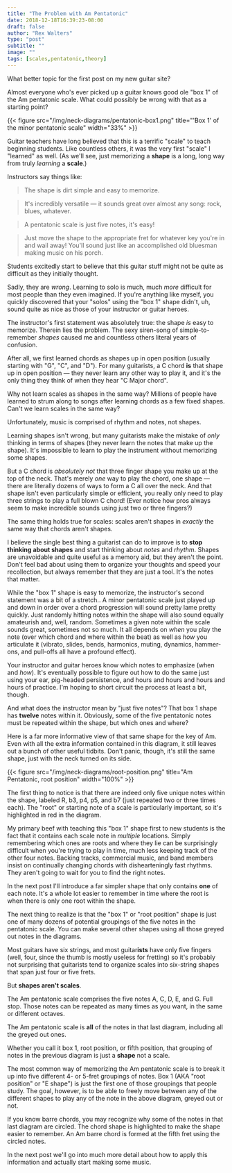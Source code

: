 ```yaml
---
title: "The Problem with Am Pentatonic"
date: 2018-12-18T16:39:23-08:00
draft: false
author: "Rex Walters"
type: "post"
subtitle: ""
image: ""
tags: [scales,pentatonic,theory]
---
```


What better topic for the first post on my new guitar site?

Almost everyone who's ever picked up a guitar knows good ole "box 1" of the Am pentatonic scale. What could possibly be wrong with that as a starting point?
<!--more-->

{{< figure src="/img/neck-diagrams/pentatonic-box1.png" title="'Box 1' of the minor pentatonic scale" width="33%" >}}

Guitar teachers have long believed that this is a terrific "scale" to teach beginning students. Like countless others, it was the very first "scale" I "learned" as well. (As we'll see, just memorizing a **shape** is a long, long way from truly *learning* a **scale**.)

Instructors say things like:

> The shape is dirt simple and easy to memorize.

> It's incredibly versatile — it sounds great over almost any song: rock, blues, whatever.

> A pentatonic scale is just five notes, it's easy!

> Just move the shape to the appropriate fret for whatever key you're in and wail away! You'll sound just like an accomplished old bluesman making music on his porch.

Students excitedly start to believe that this guitar stuff might not be quite as difficult as they initially thought.

Sadly, they are *wrong*. Learning to solo is much, much *more* difficult for most people than they even imagined. If you're anything like myself, you quickly discovered that your "solos" using the "box 1" shape didn't, uh, sound quite as nice as those of your instructor or guitar heroes.

The instructor's first statement was absolutely true: the shape *is* easy to memorize. Therein lies the problem. The sexy siren-song of simple-to-remember *shapes* caused me and countless others literal years of confusion.

After all, we first learned chords as shapes up in open position (usually starting with "G", "C", and "D"). For many guitarists, a C chord **is** that shape up in open position &mdash; they never learn any other way to play it, and it's the only thing they think of when they hear "C Major chord".

Why not learn scales as shapes in the same way? Millions of people have learned to strum along to songs after learning chords as a few fixed shapes. Can't we learn scales in the same way?

Unfortunately, music is comprised of rhythm and notes, not shapes.

Learning shapes isn't wrong, but many guitarists make the mistake of *only* thinking in terms of shapes (they never learn the notes that make up the shape). It's impossible to learn to play the instrument without memorizing some shapes.

But a C chord is *absolutely not* that three finger shape you make up at the top of the neck. That's merely *one* way to play the chord, one shape &mdash; there are literally dozens of ways to form a C all over the neck. And that shape isn't even particularly simple or efficient, you really only need to play three strings to play a full blown C chord! (Ever notice how pros always seem to make incredible sounds using just two or three fingers?)

The same thing holds true for scales: scales aren't shapes in *exactly* the same way that chords aren't shapes.

I believe the single best thing a guitarist can do to improve is to **stop thinking about shapes** and start thinking about *notes* and *rhythm*. Shapes are unavoidable and quite useful as a memory aid, but they aren't the point. Don't feel bad about using them to organize your thoughts and speed your recollection, but always remember that they are just a tool. It's the notes that matter.

While the "box 1" shape is easy to memorize, the instructor's second statement was a bit of a stretch.. A minor pentatonic scale just played up and down in order over a chord progression will sound pretty lame pretty quickly. Just randomly hitting notes within the shape will also sound equally amateurish and, well, random. Sometimes a given note within the scale sounds great, sometimes not so much. It all depends on *when* you play the note (over which chord and where within the beat) as well as *how* you articulate it (vibrato, slides, bends, harmonics, muting, dynamics, hammer-ons, and pull-offs all have a profound effect).

Your instructor and guitar heroes know which notes to emphasize (when and *how*). It's eventually possible to figure out how to do the same just using your ear, pig-headed persistence, and hours and hours and hours and hours of practice. I'm hoping to short circuit the process at least a bit, though.

And what does the instructor mean by "just five notes"? That box 1 shape has **twelve** notes within it. Obviously, some of the five pentatonic notes must be repeated within the shape, but which ones and where?

Here is a far more informative view of that same shape for the key of Am. Even with all the extra information contained in this diagram, it still leaves out a bunch of other useful tidbits. Don't panic, though, it's still the same shape, just with the neck turned on its side.

{{< figure src="/img/neck-diagrams/root-position.png" title="Am Pentatonic, root position" width="100%" >}}

The first thing to notice is that there are indeed only five unique notes within the shape, labeled R, b3, p4, p5, and b7 (just repeated two or three times each). The "root" or starting note of a scale is particularly important, so it's highlighted in red in the diagram.

My primary beef with teaching this "box 1" shape first to new students is the fact that it contains each scale note in *multiple* locations. Simply remembering which ones are roots and where they lie can be surprisingly difficult when you're trying to play in time, much less keeping track of the other four notes. Backing tracks, commercial music, and band members insist on continually changing chords with dishearteningly fast rhythms. They aren't going to wait for you to find the right notes.

In the next post I'll introduce a far simpler shape that only contains **one** of each note. It's a whole lot easier to remember in time where the root is when there is only one root within the shape.

The next thing to realize is that the "box 1" or "root position" shape is just one of many dozens of potential groupings of the five notes in the pentatonic scale. You can make several other shapes using all those greyed out notes in the diagrams.

Most guitars have six strings, and most guitar<strong>ists</strong> have only five fingers (well, four, since the thumb is mostly useless for fretting) so it's probably not surprising that guitarists tend to organize scales into six-string shapes that span just four or five frets.

But **shapes aren't scales**.

The Am pentatonic scale comprises the five notes A, C, D, E, and G. Full stop. Those notes can be repeated as many times as you want, in the same or different octaves.

The Am pentatonic scale is **all** of the notes in that last diagram, including all the greyed out ones.

Whether you call it box 1, root position, or fifth position, that grouping of notes in the previous diagram is just a **shape** not a scale.

The most common way of memorizing the Am pentatonic scale is to break it up into five different 4- or 5-fret groupings of notes. Box 1 (AKA "root position" or "E shape") is just the first one of those groupings that people study. The goal, however, is to be able to freely move between any of the different shapes to play any of the note in the above diagram, greyed out or not.

If you know barre chords, you may recognize why some of the notes in that last diagram are circled. The chord shape is highlighted to make the shape easier to remember. An Am barre chord is formed at the fifth fret using the circled notes.

In the next post we'll go into much more detail about how to apply this information and actually start making some music.
